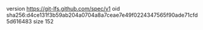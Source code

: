 version https://git-lfs.github.com/spec/v1
oid sha256:d4ce131f3b59ab204a0704a8a7ceae7e49f0224347565f90ade71cfd5d616483
size 152
